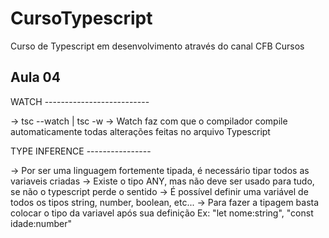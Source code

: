 # CursoTypescript
 Curso de Typescript em desenvolvimento através do canal CFB Cursos

## Aula 04

WATCH --------------------------

-> tsc --watch |  tsc -w
-> Watch faz com que o compilador compile automaticamente todas alterações feitas no arquivo Typescript

TYPE INFERENCE ----------------

-> Por ser uma linguagem fortemente tipada, é necessário tipar todos as variaveis criadas
-> Existe o tipo ANY, mas não deve ser usado para tudo, se não o typescript perde o sentido
-> É possível definir uma variável de todos os tipos string, number, boolean, etc...
-> Para fazer a tipagem basta colocar o tipo da variavel após sua definição Ex: "let nome:string", "const idade:number"
